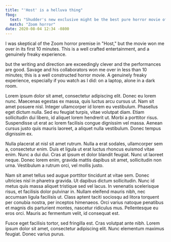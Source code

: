 ```yaml
---
title: "'Host' is a helluva thing"
fbog:
  text: "Shudder's new exclusive might be the best pure horror movie of the year."
  match: "Zoom horror"
date: 2020-08-04 12:34 -0800
---
```

I was skeptical of the Zoom horror premise in "Host," but the movie won me over in its first 10 minutes. This is a well crafted entertainment, and a genuinely freaky experience.

but the writing and direction are exceedingly clever and the performances are good. Savage and his collaborators won me over in less than 10 minutes; this is a well constructed horror movie. A genuinely freaky experience, especially if you watch as I did: on a laptop, alone in a dark room.

Lorem ipsum dolor sit amet, consectetur adipiscing elit. Donec eu lorem nunc. Maecenas egestas ex massa, quis luctus arcu cursus ut. Nam sit amet posuere nisl. Integer ullamcorper id lorem eu vestibulum. Phasellus eget dictum nulla. Sed eu feugiat turpis, vitae volutpat diam. Etiam sollicitudin dui libero, id aliquet lorem hendrerit ut. Morbi a porttitor risus. Suspendisse ut erat ac lorem facilisis congue dignissim vel massa. Aenean cursus justo quis mauris laoreet, a aliquet nulla vestibulum. Donec tempus dignissim ex.

Nulla placerat at nisl sit amet rutrum. Nulla a erat sodales, ullamcorper sem a, consectetur enim. Duis et ligula ut erat luctus rhoncus euismod vitae enim. Nunc a dui dui. Cras at ipsum et dolor blandit feugiat. Nunc ut laoreet neque. Donec lorem enim, gravida mattis dapibus sit amet, sollicitudin non urna. Vestibulum a rutrum orci, vel mollis justo.

Nam sit amet tellus sed augue porttitor tincidunt at vitae sem. Donec ultricies nisl in pharetra gravida. Ut dapibus dictum sollicitudin. Nunc id metus quis massa aliquet tristique sed vel lacus. In venenatis scelerisque risus, et facilisis dolor pulvinar in. Nullam eleifend mauris nibh, nec accumsan ligula facilisis ut. Class aptent taciti sociosqu ad litora torquent per conubia nostra, per inceptos himenaeos. Orci varius natoque penatibus et magnis dis parturient montes, nascetur ridiculus mus. Pellentesque eu eros orci. Mauris ac fermentum velit, id consequat est.

Fusce eget facilisis tortor, sed fringilla est. Cras volutpat ante nibh. Lorem ipsum dolor sit amet, consectetur adipiscing elit. Nunc elementum maximus feugiat. Donec varius purus.
